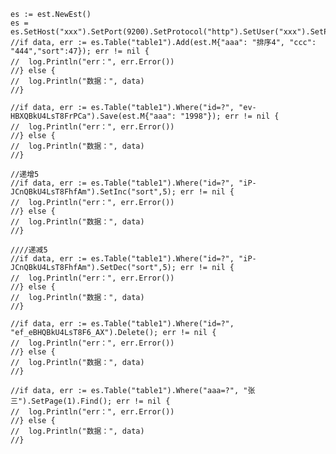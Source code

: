	es := est.NewEst()
	es = es.SetHost("xxx").SetPort(9200).SetProtocol("http").SetUser("xxx").SetPassword("xxx")
	//if data, err := es.Table("table1").Add(est.M{"aaa": "排序4", "ccc": "444","sort":47}); err != nil {
	//	log.Println("err：", err.Error())
	//} else {
	//	log.Println("数据：", data)
	//}

	//if data, err := es.Table("table1").Where("id=?", "ev-HBXQBkU4LsT8FrPCa").Save(est.M{"aaa": "1998"}); err != nil {
	//	log.Println("err：", err.Error())
	//} else {
	//	log.Println("数据：", data)
	//}

	//递增5
	//if data, err := es.Table("table1").Where("id=?", "iP-JCnQBkU4LsT8FhfAm").SetInc("sort",5); err != nil {
	//	log.Println("err：", err.Error())
	//} else {
	//	log.Println("数据：", data)
	//}

	////递减5
	//if data, err := es.Table("table1").Where("id=?", "iP-JCnQBkU4LsT8FhfAm").SetDec("sort",5); err != nil {
	//	log.Println("err：", err.Error())
	//} else {
	//	log.Println("数据：", data)
	//}

	//if data, err := es.Table("table1").Where("id=?", "ef_eBHQBkU4LsT8F6_AX").Delete(); err != nil {
	//	log.Println("err：", err.Error())
	//} else {
	//	log.Println("数据：", data)
	//}

	//if data, err := es.Table("table1").Where("aaa=?", "张三").SetPage(1).Find(); err != nil {
	//	log.Println("err：", err.Error())
	//} else {
	//	log.Println("数据：", data)
	//}

